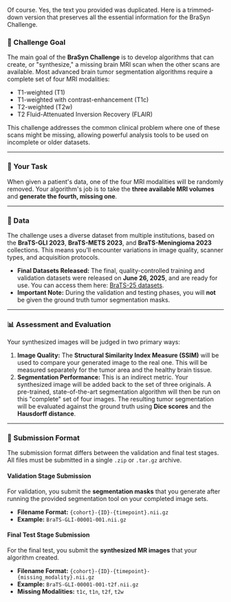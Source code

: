 Of course. Yes, the text you provided was duplicated. Here is a trimmed-down version that preserves all the essential information for the BraSyn Challenge.

### 🧠 Challenge Goal

The main goal of the **BraSyn Challenge** is to develop algorithms that can create, or "synthesize," a missing brain MRI scan when the other scans are available. Most advanced brain tumor segmentation algorithms require a complete set of four MRI modalities:

  * T1-weighted (T1)
  * T1-weighted with contrast-enhancement (T1c)
  * T2-weighted (T2w)
  * T2 Fluid-Attenuated Inversion Recovery (FLAIR)

This challenge addresses the common clinical problem where one of these scans might be missing, allowing powerful analysis tools to be used on incomplete or older datasets.

-----

### 🎯 Your Task

When given a patient's data, one of the four MRI modalities will be randomly removed. Your algorithm's job is to take the **three available MRI volumes** and **generate the fourth, missing one**.

-----

### 💾 Data

The challenge uses a diverse dataset from multiple institutions, based on the **BraTS-GLI 2023**, **BraTS-METS 2023**, and **BraTS-Meningioma 2023** collections. This means you'll encounter variations in image quality, scanner types, and acquisition protocols.

  * **Final Datasets Released:** The final, quality-controlled training and validation datasets were released on **June 26, 2025**, and are ready for use. You can access them here: [BraTS-25 datasets](https://www.google.com/search?q=https://www.synapse.org/%23!Synapse:syn52631325/files/).
  * **Important Note:** During the validation and testing phases, you will **not** be given the ground truth tumor segmentation masks.

-----

### 📊 Assessment and Evaluation

Your synthesized images will be judged in two primary ways:

1.  **Image Quality:** The **Structural Similarity Index Measure (SSIM)** will be used to compare your generated image to the real one. This will be measured separately for the tumor area and the healthy brain tissue.
2.  **Segmentation Performance:** This is an indirect metric. Your synthesized image will be added back to the set of three originals. A pre-trained, state-of-the-art segmentation algorithm will then be run on this "complete" set of four images. The resulting tumor segmentation will be evaluated against the ground truth using **Dice scores** and the **Hausdorff distance**.

-----

### 📁 Submission Format

The submission format differs between the validation and final test stages. All files must be submitted in a single `.zip` or `.tar.gz` archive.

#### **Validation Stage Submission**

For validation, you submit the **segmentation masks** that you generate after running the provided segmentation tool on your completed image sets.

  * **Filename Format:** `{cohort}-{ID}-{timepoint}.nii.gz`
  * **Example:** `BraTS-GLI-00001-001.nii.gz`

#### **Final Test Stage Submission**

For the final test, you submit the **synthesized MR images** that your algorithm created.

  * **Filename Format:** `{cohort}-{ID}-{timepoint}-{missing_modality}.nii.gz`
  * **Example:** `BraTS-GLI-00001-001-t2f.nii.gz`
  * **Missing Modalities:** `t1c`, `t1n`, `t2f`, `t2w`
